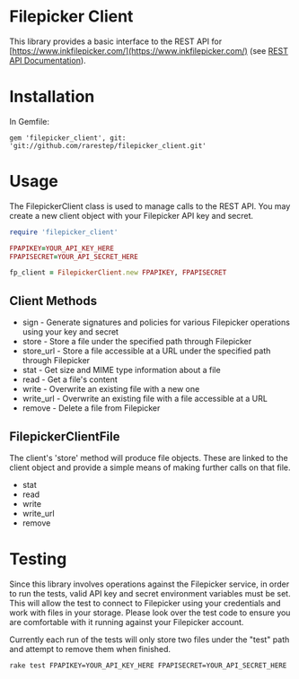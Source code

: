 # Filepicker Client

This library provides a basic interface to the REST API for [https://www.inkfilepicker.com/](https://www.inkfilepicker.com/) (see [REST API Documentation](https://developers.inkfilepicker.com/docs/web/#rest)).

# Installation

In Gemfile:

```
gem 'filepicker_client', git: 'git://github.com/rarestep/filepicker_client.git'
```

# Usage

The FilepickerClient class is used to manage calls to the REST API. You may create a new client object with your Filepicker API key and secret.

```ruby
require 'filepicker_client'

FPAPIKEY=YOUR_API_KEY_HERE
FPAPISECRET=YOUR_API_SECRET_HERE

fp_client = FilepickerClient.new FPAPIKEY, FPAPISECRET
```

## Client Methods

* sign - Generate signatures and policies for various Filepicker operations using your key and secret
* store - Store a file under the specified path through Filepicker
* store_url - Store a file accessible at a URL under the specified path through Filepicker
* stat - Get size and MIME type information about a file
* read - Get a file's content
* write - Overwrite an existing file with a new one
* write_url - Overwrite an existing file with a file accessible at a URL
* remove - Delete a file from Filepicker

## FilepickerClientFile

The client's 'store' method will produce file objects. These are linked to the client object and provide a simple means of making further calls on that file.

* stat
* read
* write
* write_url
* remove

# Testing

Since this library involves operations against the Filepicker service, in order to run the tests, valid API key and secret environment variables must be set. This will allow the test to connect to Filepicker using your credentials and work with files in your storage. Please look over the test code to ensure you are comfortable with it running against your Filepicker account.

Currently each run of the tests will only store two files under the "test" path and attempt to remove them when finished.

```
rake test FPAPIKEY=YOUR_API_KEY_HERE FPAPISECRET=YOUR_API_SECRET_HERE
```

